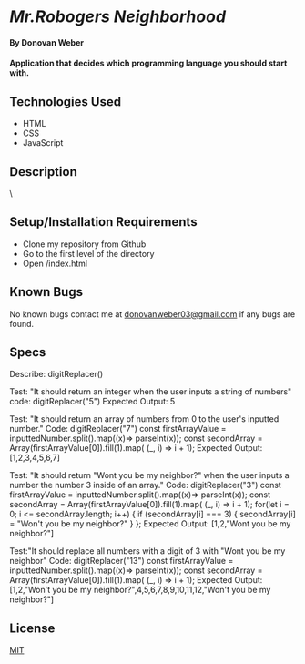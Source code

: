 # _Mr.Robogers Neighborhood_

#### By Donovan Weber

#### Application that decides which programming language you should start with.

## Technologies Used

* HTML
* CSS
* JavaScript


## Description

\

## Setup/Installation Requirements

* Clone my       repository from Github
* Go to the first level of the directory
* Open    /index.html

## Known Bugs

No known bugs contact me at [donovanweber03@gmail.com](mailto:donovanweber03@gmail.com) if any bugs are 
found.

## Specs

Describe: digitReplacer()

Test: "It should return an integer when the user inputs a string of numbers"
code: digitReplacer("5")
Expected Output: 5 

Test: "It should return an array of numbers from 0 to the user's inputted number."
Code: digitReplacer("7")
const firstArrayValue = inputtedNumber.split().map((x)=> parseInt(x));
  const secondArray =   Array(firstArrayValue[0]).fill(1).map( (_, i) => i + 1);
Expected Output:[1,2,3,4,5,6,7] 

Test: "It should return "Wont you be my neighbor?" when the user inputs a number the number 3 inside of an array."
Code: digitReplacer("3")
const firstArrayValue = inputtedNumber.split().map((x)=> parseInt(x));
  const secondArray =   Array(firstArrayValue[0]).fill(1).map( (_, i) => i + 1);
  for(let i = 0; i <= secondArray.length; i++) {
    if (secondArray[i] === 3) {
      secondArray[i] = "Won't you be my neighbor?"
    } 
  };
Expected Output: [1,2,"Wont you be my neighbor?"]

Test:"It should replace all numbers with a digit of 3 with "Wont you be my neighbor"
Code: digitReplacer("13")
const firstArrayValue = inputtedNumber.split().map((x)=> parseInt(x));
  const secondArray =   Array(firstArrayValue[0]).fill(1).map( (_, i) => i + 1);
Expected Output: [1,2,"Won't you be my neighbor?",4,5,6,7,8,9,10,11,12,"Won't you be my neighbor?"] 


## License

[MIT](https://choosealicense.com/licenses/mit/)